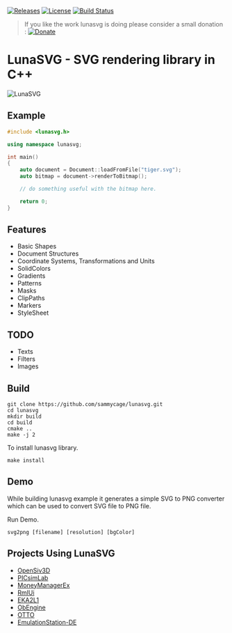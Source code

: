 [![Releases](https://img.shields.io/badge/Version-2.3.8-orange.svg)](https://github.com/sammycage/lunasvg/releases)
[![License](https://img.shields.io/badge/License-MIT-blue.svg)](https://github.com/sammycage/lunasvg/blob/master/LICENSE)
[![Build Status](https://github.com/sammycage/lunasvg/actions/workflows/ci.yml/badge.svg)](https://github.com/sammycage/lunasvg/actions)

> If you like the work lunasvg is doing please consider a small donation : [![Donate](https://img.shields.io/badge/Donate-PayPal-blue.svg)](https://www.paypal.me/sammycage)

# LunaSVG - SVG rendering library in C++

![LunaSVG](https://github.com/sammycage/lunasvg/blob/master/luna.png)

## Example

```cpp
#include <lunasvg.h>

using namespace lunasvg;

int main()
{
    auto document = Document::loadFromFile("tiger.svg");
    auto bitmap = document->renderToBitmap();

    // do something useful with the bitmap here.

    return 0;
}

```

## Features

- Basic Shapes
- Document Structures
- Coordinate Systems, Transformations and Units
- SolidColors
- Gradients
- Patterns
- Masks
- ClipPaths
- Markers
- StyleSheet

## TODO

- Texts
- Filters
- Images

## Build

```
git clone https://github.com/sammycage/lunasvg.git
cd lunasvg
mkdir build
cd build
cmake ..
make -j 2
```

To install lunasvg library.

```
make install
```

## Demo

While building lunasvg example it generates a simple SVG to PNG converter which can be used to convert SVG file to PNG file.

Run Demo.
```
svg2png [filename] [resolution] [bgColor]
```

## Projects Using LunaSVG

- [OpenSiv3D](https://github.com/Siv3D/OpenSiv3D)
- [PICsimLab](https://github.com/lcgamboa/picsimlab)
- [MoneyManagerEx](https://github.com/moneymanagerex/moneymanagerex)
- [RmlUi](https://github.com/mikke89/RmlUi)
- [EKA2L1](https://github.com/EKA2L/EKA2L1)
- [ObEngine](https://github.com/ObEngine/ObEngine)
- [OTTO](https://github.com/bitfieldaudio/OTTO)
- [EmulationStation-DE](https://gitlab.com/es-de/emulationstation-de)
